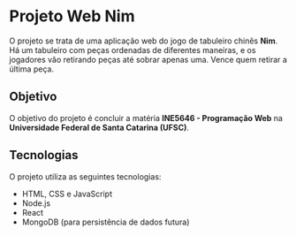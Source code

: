 # Projeto Web Nim

O projeto se trata de uma aplicação web do jogo de tabuleiro chinês **Nim**. Há um tabuleiro com peças ordenadas de diferentes maneiras, e os jogadores vão retirando peças até sobrar apenas uma. Vence quem retirar a última peça.

## Objetivo

O objetivo do projeto é concluir a matéria **INE5646 - Programação Web** na **Universidade Federal de Santa Catarina (UFSC)**.

## Tecnologias

O projeto utiliza as seguintes tecnologias:

- HTML, CSS e JavaScript
- Node.js
- React
- MongoDB (para persistência de dados futura)